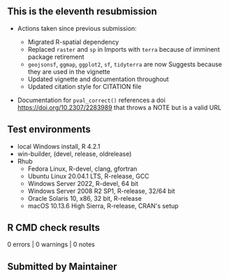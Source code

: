 ## This is the eleventh resubmission

* Actions taken since previous submission:
  * Migrated R-spatial dependency
  * Replaced `raster` and `sp` in Imports with `terra` because of imminent package retirement
  * `geojsonsf`, `ggmap`, `ggplot2`, `sf`, `tidyterra` are now Suggests because they are used in the vignette
  * Updated vignette and documentation throughout
  * Updated citation style for CITATION file

* Documentation for `pval_correct()` references a doi <https://doi.org/10.2307/2283989> that throws a NOTE but is a valid URL
  
## Test environments
* local Windows install, R 4.2.1
* win-builder, (devel, release, oldrelease)
* Rhub
  * Fedora Linux, R-devel, clang, gfortran
  * Ubuntu Linux 20.04.1 LTS, R-release, GCC
  * Windows Server 2022, R-devel, 64 bit
  * Windows Server 2008 R2 SP1, R-release, 32/64 bit
  * Oracle Solaris 10, x86, 32 bit, R-release
  * macOS 10.13.6 High Sierra, R-release, CRAN's setup

## R CMD check results
0 errors | 0 warnings | 0 notes

## Submitted by Maintainer
